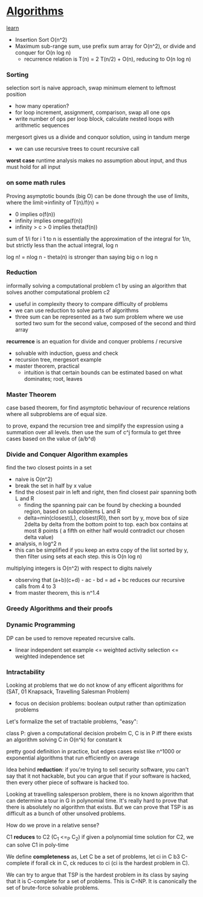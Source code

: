 # [Algorithms](https://www.student.cs.uwaterloo.ca/~cs341/)
[learn](https://learn.uwaterloo.ca/d2l/le/content/362174/Home?itemIdentifier=TOC)
- Insertion Sort O(n^2)
- Maximum sub-range sum, use prefix sum array for O(n^2), or divide and conquer for O(n log n)
  - recurrence relation is T(n) = 2 T(n/2) + O(n), reducing to O(n log n)

### Sorting
selection sort is naive approach, swap minimum element to leftmost position
- how many operation?
- for loop increment, assignment, comparison, swap all one ops
- write number of ops per loop block, calculate nested loops with arithmetic sequences

mergesort gives us a divide and conquor solution, using in tandum merge
- we can use recursive trees to count recursive call

**worst case** runtime analysis makes no assumption about input, and thus must hold for all input

### on some math rules
Proving asymptotic bounds (big O) can be done through the use of limits, where the limit->infinity of T(n)/f(n) = 
- 0 implies o(f(n))
- infinity implies omega(f(n))
- infinity > c > 0 implies theta(f(n))

sum of 1/i for i 1 to n is essentially the approximation of the integral for 1/n, but strictly less than the actual integral, log n

log n! = nlog n - theta(n) is stronger than saying big o n log n

### Reduction
informally solving a computational problem c1 by using an algorithm that solves another computational problem c2
- useful in complexity theory to compare difficulty of problems
- we can use reduction to solve parts of algorithms
- three sum can be represented as a two sum problem where we use sorted two sum for the second value, composed of the second and third array

**recurrence** is an equation for divide and conquer problems / recursive
- solvable with induction, guess and check
- recursion tree, mergesort example
- master theorem, practical
  - intuition is that certain bounds can be estimated based on what dominates; root, leaves
  
### Master Theorem
case based theorem, for find asymptotic behaviour of recurence relations where all subproblems are of equal size.

to prove, expand the recursion tree and simplify the expression using a summation over all levels. then use the sum of c^j formula to get three cases based on the value of (a/b^d)

### Divide and Conquer Algorithm examples
find the two closest points in a set
- naive is O(n^2)
- break the set in half by x value
- find the closest pair in left and right, then find closest pair spanning both L and R
  - finding the spanning pair can be found by checking a bounded region, based on subproblems L and R
  - delta=min(closest(L), closest(R)), then sort by y, move box of size 2delta by delta from the bottom point to top. each box contains at most 8 points ( a fifth on either half would contradict our chosen delta value)
- analysis, n log^2 n
- this can be simplified if you keep an extra copy of the list sorted by y, then filter using sets at each step. this is O(n log n)

multiplying integers is O(n^2) with respect to digits naively
- observing that (a+b)(c+d) - ac - bd = ad + bc reduces our recursive calls from 4 to 3
- from master theorem, this is n^1.4

### Greedy Algorithms and their proofs

### Dynamic Programming
DP can be used to remove repeated recursive calls.
- linear independent set example <= weighted activity selection <= weighted independence set

### Intractability
Looking at problems that we do not know of any efficent algorithms for (SAT, 01 Knapsack, Travelling Salesman Problem)
- focus on decision problems: boolean output rather than optimization problems

Let's formalize the set of tractable problems, "easy":

class P: given a computational decision probelm C, C is in P iff there exists an algorithm solving C in O(n^k) for constant k

pretty good definition in practice, but edges cases exist like n^1000 or exponential algorithms that run efficiently on average 

Idea behind **reduction**: if you're trying to sell security software, you can't say that it not hackable, but you can argue that if your software is hacked, then every other piece of software is hacked too. 

Looking at travelling salesperson problem, there is no known algorithm that can determine a tour in G in polynomial time. It's really hard to prove that there is absolutely no algorithm that exists. But we can prove that TSP is as difficult as a bunch of other unsolved problems. 

How do we prove in a relative sense?

C1 **reduces** to C2 (C<sub>1</sub> <=<sub>P</sub> C<sub>2</sub>) if given a polynomial time solution for C2, we can solve C1 in poly-time

We define **completeness** as, Let C be a set of problems, let ci in C b3 C-complete if forall ck in C, ck reduces to ci (ci is the hardest problem in C).

We can try to argue that TSP is the hardest problem in its class by saying that it is C-complete for a set of problems. This is C=NP. It is canonically the set of brute-force solvable problems.
